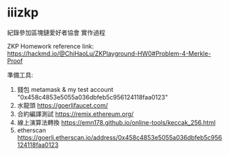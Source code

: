 # iiizkp

紀錄參加區塊鏈愛好者協會 實作過程

ZKP Homework reference link: https://hackmd.io/@ChiHaoLu/ZKPlayground-HW0#Problem-4-Merkle-Proof

準備工具:
1. 錢包 metamask & my test account "0x458c4853e5055a036dbfeb5c956124118faa0123"
2. 水龍頭 https://goerlifaucet.com/
3. 合約編譯測試 https://remix.ethereum.org/
4. 線上演算法轉換 https://emn178.github.io/online-tools/keccak_256.html
5. etherscan https://goerli.etherscan.io/address/0x458c4853e5055a036dbfeb5c956124118faa0123
